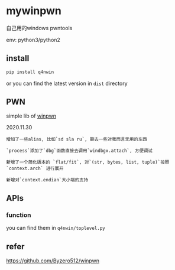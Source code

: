 # mywinpwn

自己用的windows pwntools

env: python3/python2

## install

```bash
pip install q4nwin
```

or you can find the latest version in `dist` directory

## PWN

simple lib of [winpwn](https://github.com/Byzero512/winpwn)

2020.11.30
    
    增加了一些alias, 比如`sd sla ru`, 删去一些对我而言无用的东西

    `process`添加了`dbg`函数直接去调用`windbgx.attach`, 方便调试

    新增了一个简化版本的 `flat/fit`, 对`(str, bytes, list, tuple)`按照 `context.arch` 进行展开

    新增对`context.endian`大小端的支持


## APIs

### function 

you can find them in `q4nwin/toplevel.py`


## refer

https://github.com/Byzero512/winpwn